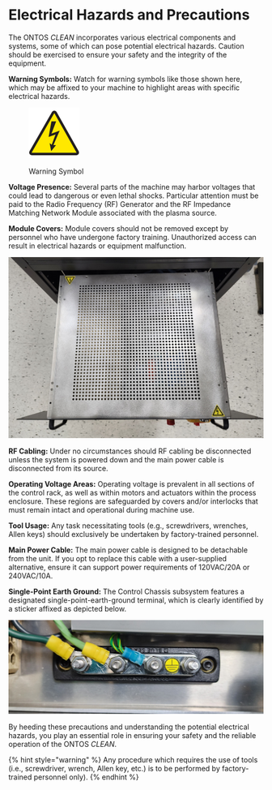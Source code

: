# Electrical Hazards and Precautions

The ONTOS _CLEAN_ incorporates various electrical components and systems, some of which can pose potential electrical hazards. Caution should be exercised to ensure your safety and the integrity of the equipment.

**Warning Symbols:** Watch for warning symbols like those shown here, which may be affixed to your machine to highlight areas with specific electrical hazards.

<figure><img src="../../../.gitbook/assets/4.png" alt="" width="100"><figcaption><p>Warning Symbol</p></figcaption></figure>

**Voltage Presence:** Several parts of the machine may harbor voltages that could lead to dangerous or even lethal shocks. Particular attention must be paid to the Radio Frequency (RF) Generator and the RF Impedance Matching Network Module associated with the plasma source.

**Module Covers:** Module covers should not be removed except by personnel who have undergone factory training. Unauthorized access can result in electrical hazards or equipment malfunction.

![Control Chassis Cover with Electrical Hazard Symbol](../../../.gitbook/assets/electrical.jpg)

**RF Cabling:** Under no circumstances should RF cabling be disconnected unless the system is powered down and the main power cable is disconnected from its source.

**Operating Voltage Areas:** Operating voltage is prevalent in all sections of the control rack, as well as within motors and actuators within the process enclosure. These regions are safeguarded by covers and/or interlocks that must remain intact and operational during machine use.

**Tool Usage:** Any task necessitating tools (e.g., screwdrivers, wrenches, Allen keys) should exclusively be undertaken by factory-trained personnel.

**Main Power Cable:** The main power cable is designed to be detachable from the unit. If you opt to replace this cable with a user-supplied alternative, ensure it can support power requirements of 120VAC/20A or 240VAC/10A.

**Single-Point Earth Ground:** The Control Chassis subsystem features a designated single-point-earth-ground terminal, which is clearly identified by a sticker affixed as depicted below.

![Single-Point-Earth-Ground Terminal](../../../.gitbook/assets/earthground.jpg)

By heeding these precautions and understanding the potential electrical hazards, you play an essential role in ensuring your safety and the reliable operation of the ONTOS _CLEAN_.&#x20;

{% hint style="warning" %}
Any procedure which requires the use of tools (i.e., screwdriver, wrench, Allen key, etc.) is to be performed by factory-trained personnel only).
{% endhint %}
